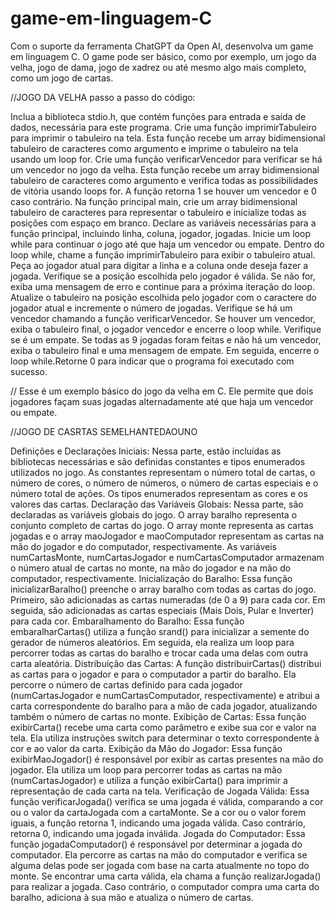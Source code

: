 ﻿# game-em-linguagem-C
Com o suporte da ferramenta ChatGPT da Open AI, desenvolva um game em linguagem C. O game pode ser básico, como por exemplo, um jogo da velha, jogo de dama, jogo de xadrez ou até mesmo algo mais completo, como um jogo de cartas.


//JOGO DA VELHA
passo a passo do código:

Inclua a biblioteca stdio.h, que contém funções para entrada e saída de dados, necessária para este programa.
Crie uma função imprimirTabuleiro para imprimir o tabuleiro na tela. Esta função recebe um array bidimensional tabuleiro de caracteres como argumento e imprime o tabuleiro na tela usando um loop for.
Crie uma função verificarVencedor para verificar se há um vencedor no jogo da velha. Esta função recebe um array bidimensional tabuleiro de caracteres como argumento e verifica todas as possibilidades de vitória usando loops for. A função retorna 1 se houver um vencedor e 0 caso contrário.
Na função principal main, crie um array bidimensional tabuleiro de caracteres para representar o tabuleiro e inicialize todas as posições com espaço em branco.
Declare as variáveis necessárias para a função principal, incluindo linha, coluna, jogador, jogadas.
Inicie um loop while para continuar o jogo até que haja um vencedor ou empate.
Dentro do loop while, chame a função imprimirTabuleiro para exibir o tabuleiro atual.
Peça ao jogador atual para digitar a linha e a coluna onde deseja fazer a jogada.
Verifique se a posição escolhida pelo jogador é válida. 
Se não for, exiba uma mensagem de erro e continue para a próxima iteração do loop.
Atualize o tabuleiro na posição escolhida pelo jogador com o caractere do jogador atual e incremente o número de jogadas.
Verifique se há um vencedor chamando a função verificarVencedor. 
Se houver um vencedor, exiba o tabuleiro final, o jogador vencedor e encerre o loop while.
Verifique se é um empate. 
Se todas as 9 jogadas foram feitas e não há um vencedor, exiba o tabuleiro final e uma mensagem de empate. 
Em seguida, encerre o loop while.Retorne 0 para indicar que o programa foi executado com sucesso.

// Esse é um exemplo básico do jogo da velha em C. Ele permite que dois jogadores façam suas jogadas alternadamente até que haja um vencedor ou empate.

//JOGO DE CASRTAS SEMELHANTEDAOUNO

Definições e Declarações Iniciais:
Nessa parte, estão incluídas as bibliotecas necessárias e são definidas constantes e tipos enumerados utilizados no jogo. As constantes representam o número total de cartas, o número de cores, o número de números, o número de cartas especiais e o número total de ações. Os tipos enumerados representam as cores e os valores das cartas.
Declaração das Variáveis Globais:
Nessa parte, são declaradas as variáveis globais do jogo. O array baralho representa o conjunto completo de cartas do jogo. O array monte representa as cartas jogadas e o array maoJogador e maoComputador representam as cartas na mão do jogador e do computador, respectivamente. As variáveis numCartasMonte, numCartasJogador e numCartasComputador armazenam o número atual de cartas no monte, na mão do jogador e na mão do computador, respectivamente.
Inicialização do Baralho:
Essa função inicializarBaralho() preenche o array baralho com todas as cartas do jogo. Primeiro, são adicionadas as cartas numeradas (de 0 a 9) para cada cor. Em seguida, são adicionadas as cartas especiais (Mais Dois, Pular e Inverter) para cada cor.
Embaralhamento do Baralho:
Essa função embaralharCartas() utiliza a função srand() para inicializar a semente do gerador de números aleatórios. Em seguida, ela realiza um loop para percorrer todas as cartas do baralho e trocar cada uma delas com outra carta aleatória.
Distribuição das Cartas:
A função distribuirCartas() distribui as cartas para o jogador e para o computador a partir do baralho. Ela percorre o número de cartas definido para cada jogador (numCartasJogador e numCartasComputador, respectivamente) e atribui a carta correspondente do baralho para a mão de cada jogador, atualizando também o número de cartas no monte.
Exibição de Cartas:
Essa função exibirCarta() recebe uma carta como parâmetro e exibe sua cor e valor na tela. Ela utiliza instruções switch para determinar o texto correspondente à cor e ao valor da carta.
Exibição da Mão do Jogador:
Essa função exibirMaoJogador() é responsável por exibir as cartas presentes na mão do jogador. Ela utiliza um loop para percorrer todas as cartas na mão (numCartasJogador) e utiliza a função exibirCarta() para imprimir a representação de cada carta na tela.
Verificação de Jogada Válida:
Essa função verificarJogada() verifica se uma jogada é válida, comparando a cor ou o valor da cartaJogada com a cartaMonte. Se a cor ou o valor forem iguais, a função retorna 1, indicando uma jogada válida. Caso contrário, retorna 0, indicando uma jogada inválida.
Jogada do Computador:
Essa função jogadaComputador() é responsável por determinar a jogada do computador. Ela percorre as cartas na mão do computador e verifica se alguma delas pode ser jogada com base na carta atualmente no topo do monte. Se encontrar uma carta válida, ela chama a função realizarJogada() para realizar a jogada. Caso contrário, o computador compra uma carta do baralho, adiciona à sua mão e atualiza o número de cartas.

